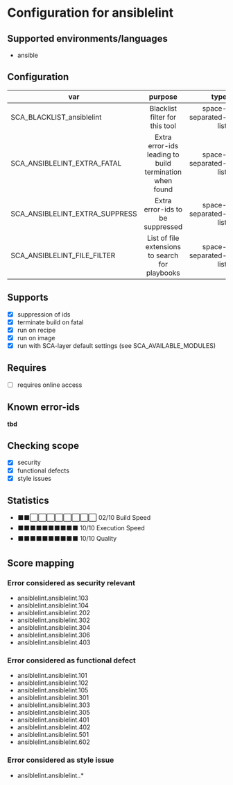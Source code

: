 # Configuration for ansiblelint

## Supported environments/languages

* ansible

## Configuration

| var | purpose | type | default |
| ------------- |:-------------:| -----:| -----:
| SCA_BLACKLIST_ansiblelint | Blacklist filter for this tool | space-separated-list | ""
| SCA_ANSIBLELINT_EXTRA_FATAL | Extra error-ids leading to build termination when found | space-separated-list | ""
| SCA_ANSIBLELINT_EXTRA_SUPPRESS | Extra error-ids to be suppressed | space-separated-list | ""
| SCA_ANSIBLELINT_FILE_FILTER | List of file extensions to search for playbooks | space-separated-list | ".yaml"

## Supports

- [x] suppression of ids
- [x] terminate build on fatal
- [x] run on recipe
- [x] run on image
- [x] run with SCA-layer default settings (see SCA_AVAILABLE_MODULES)

## Requires

- [ ] requires online access

## Known error-ids

__tbd__

## Checking scope

- [x] security
- [x] functional defects
- [x] style issues

## Statistics

 - ⬛⬛⬜⬜⬜⬜⬜⬜⬜⬜ 02/10 Build Speed
 - ⬛⬛⬛⬛⬛⬛⬛⬛⬛⬛ 10/10 Execution Speed
 - ⬛⬛⬛⬛⬛⬛⬛⬛⬛⬛ 10/10 Quality

## Score mapping

### Error considered as security relevant

* ansiblelint.ansiblelint.103
* ansiblelint.ansiblelint.104
* ansiblelint.ansiblelint.202
* ansiblelint.ansiblelint.302
* ansiblelint.ansiblelint.304
* ansiblelint.ansiblelint.306
* ansiblelint.ansiblelint.403

### Error considered as functional defect

* ansiblelint.ansiblelint.101
* ansiblelint.ansiblelint.102
* ansiblelint.ansiblelint.105
* ansiblelint.ansiblelint.301
* ansiblelint.ansiblelint.303
* ansiblelint.ansiblelint.305
* ansiblelint.ansiblelint.401
* ansiblelint.ansiblelint.402
* ansiblelint.ansiblelint.501
* ansiblelint.ansiblelint.602

### Error considered as style issue

* ansiblelint.ansiblelint..*